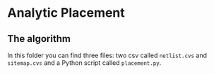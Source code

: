 # Analytic Placement

## The algorithm

In this folder you can find three files: two csv called `netlist.cvs` and `sitemap.cvs` and a Python script called `placement.py`.
